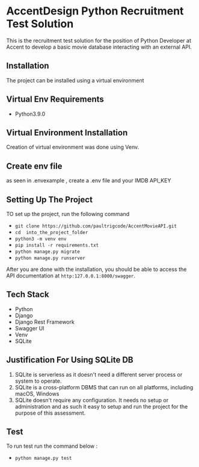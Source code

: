 # AccentDesign Python Recruitment Test Solution

This is the recruitment test solution for the position of Python Developer at Accent to develop a basic movie database interacting with an external API. 


## Installation

The project can be installed using a virtual environment

## Virtual Env Requirements

- Python3.9.0

## Virtual Environment Installation
Creation of virtual environment was done using Venv.

## Create env file
as seen in .envexample , create a .env file and your IMDB API_KEY

## Setting Up The Project

TO set up the project, run the following command

- `git clone https://github.com/paultrigcode/AccentMovieAPI.git`
- `cd  into_the_project_folder`
- `python3 -m venv env`
- `pip install -r requirements.txt`
- `python manage.py migrate`
- `python manage.py runserver`


After you are done with the installation, you should be able to access the API documentation at `http:127.0.0.1:8000/swagger`.

## Tech Stack

- Python
- Django
- Django Rest Framework
- Swagger UI
- Venv
- SQLite

## Justification For Using SQLite DB

1) SQLite is serverless as it doesn't need a different server process or system to operate.
2) SQLite is a cross-platform DBMS that can run on all platforms, including macOS, Windows
3) SQLite doesn't require any configuration. It needs no setup or administration and as such it easy to setup and run the project for the purpose of this assessment.

## Test
 To run test run the command below :

- `python manage.py test`
